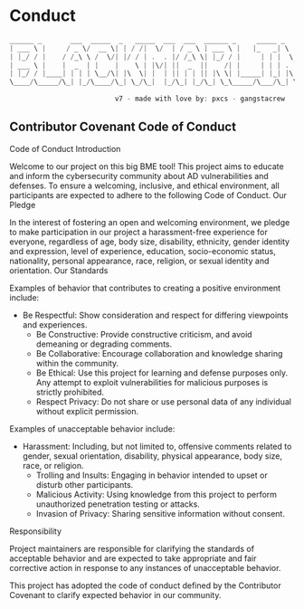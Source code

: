 # Conduct

```powershell
______ _       ___  _____  _   _____  ___  ___  ______ _     _____ _   _  _______   __ _____ _____ 
| ___ \ |     / _ \/  __ \| | / /|  \/  | / _ \ | ___ \ |   |_   _| \ | ||  ___\ \ / /|  ___/  __ \
| |_/ / |    / /_\ \ /  \/| |/ / | .  . |/ /_\ \| |_/ / |     | | |  \| || |__  \ V / | |__ | /  \/
| ___ \ |    |  _  | |    |    \ | |\/| ||  _  ||    /| |     | | | . ` ||  __| /   \ |  __|| |    
| |_/ / |____| | | | \__/\| |\  \| |  | || | | || |\ \| |_____| |_| |\  || |___/ /^\ \| |___| \__/\
\____/\_____/\_| |_/\____/\_| \_/\_|  |_/\_| |_/\_| \_\_____/\___/\_| \_/\____/\/   \/\____/ \____/
                                    
                          v7 - made with love by: pxcs - gangstacrew                                                          
```

## Contributor Covenant Code of Conduct

Code of Conduct
Introduction

Welcome to our project on this big BME tool! This project aims to educate and inform the cybersecurity community about AD vulnerabilities and defenses. To ensure a welcoming, inclusive, and ethical environment, all participants are expected to adhere to the following Code of Conduct.
Our Pledge

In the interest of fostering an open and welcoming environment, we pledge to make participation in our project a harassment-free experience for everyone, regardless of age, body size, disability, ethnicity, gender identity and expression, level of experience, education, socio-economic status, nationality, personal appearance, race, religion, or sexual identity and orientation.
Our Standards

Examples of behavior that contributes to creating a positive environment include:

- Be Respectful: Show consideration and respect for differing viewpoints and experiences.
  - Be Constructive: Provide constructive criticism, and avoid demeaning or degrading comments.
  - Be Collaborative: Encourage collaboration and knowledge sharing within the community.
  - Be Ethical: Use this project for learning and defense purposes only. Any attempt to exploit vulnerabilities for malicious purposes is strictly prohibited.
  - Respect Privacy: Do not share or use personal data of any individual without explicit permission.

Examples of unacceptable behavior include:

- Harassment: Including, but not limited to, offensive comments related to gender, sexual orientation, disability, physical appearance, body size, race, or religion.
   - Trolling and Insults: Engaging in behavior intended to upset or disturb other participants.
   - Malicious Activity: Using knowledge from this project to perform unauthorized penetration testing or attacks.
   - Invasion of Privacy: Sharing sensitive information without consent.

Responsibility

Project maintainers are responsible for clarifying the standards of acceptable behavior and are expected to take appropriate and fair corrective action in response to any instances of unacceptable behavior.

This project has adopted the code of conduct defined by the Contributor Covenant to clarify expected behavior in our community.
